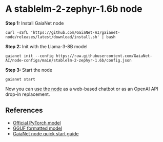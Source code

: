 # A stablelm-2-zephyr-1.6b node

**Step 1:** Install GaiaNet node

```
curl -sSfL 'https://github.com/GaiaNet-AI/gaianet-node/releases/latest/download/install.sh' | bash
```

**Step 2:** Init with the Llama-3-8B model

```
gaianet init --config https://raw.githubusercontent.com/GaiaNet-AI/node-configs/main/stablelm-2-zephyr-1.6b/config.json
```


**Step 3:** Start the node

```
gaianet start
```

Now you can [use the node](https://docs.gaianet.ai/user-guide/mynode) as a web-based chatbot or as an OpenAI API drop-in replacement.

## References

* [Official PyTorch model](https://huggingface.co/stabilityai/stablelm-2-zephyr-1_6b)
* [GGUF formatted model](https://huggingface.co/gaianet/stablelm-2-zephyr-1.6b-GGUF)
* [GaiaNet node quick start guide](https://docs.gaianet.ai/node-guide/quick-start)





